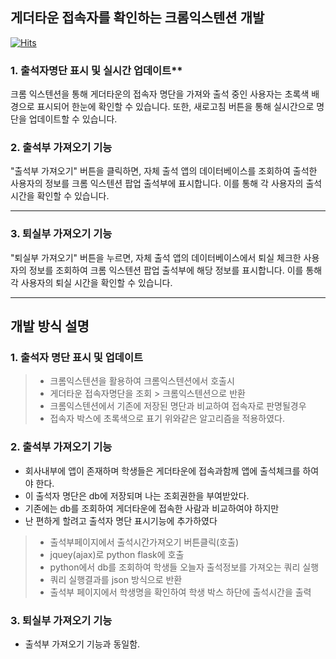 ## 게더타운 접속자를 확인하는 크롬익스텐션 개발

[![Hits](https://hits.seeyoufarm.com/api/count/incr/badge.svg?url=https%3A%2F%2Fgithub.com%2Fwoosun%2F*&count_bg=%2355C2FF&title_bg=%23555555&icon=&icon_color=%23E7E7E7&title=hits&edge_flat=false)](https://hits.seeyoufarm.com)

### 1. 출석자명단 표시 및 실시간 업데이트**

크롬 익스텐션을 통해 게더타운의 접속자 명단을 가져와 출석 중인 사용자는 초록색 배경으로 표시되어 한눈에 확인할 수 있습니다. 또한, 새로고침 버튼을 통해 실시간으로 명단을 업데이트할 수 있습니다.

### 2. 출석부 가져오기 기능

"출석부 가져오기" 버튼을 클릭하면, 자체 출석 앱의 데이터베이스를 조회하여 출석한 사용자의 정보를 크롬 익스텐션 팝업 출석부에 표시합니다. 이를 통해 각 사용자의 출석 시간을 확인할 수 있습니다.

---

### 3. 퇴실부 가져오기 기능

"퇴실부 가져오기" 버튼을 누르면, 자체 출석 앱의 데이터베이스에서 퇴실 체크한 사용자의 정보를 조회하여 크롬 익스텐션 팝업 출석부에 해당 정보를 표시합니다. 이를 통해 각 사용자의 퇴실 시간을 확인할 수 있습니다.

---

## 개발 방식 설명


### 1. 출석자 명단 표시 및 업데이트

> - 크롬익스텐션을 활용하여 크롬익스텐션에서 호출시
> - 게더타운 접속자명단을 조회 > 크롬익스텐션으로 반환
> - 크롬익스텐션에서 기존에 저장된 명단과 비교하여 접속자로 판명될경우
> - 접속자 박스에 초록색으로 표기
>   위와같은 알고리즘을 적용하였다.

### 2. 출석부 가져오기 기능

- 회사내부에 앱이 존재하며 학생들은 게더타운에 접속과함께 앱에 출석체크를 하여야 한다.
- 이 출석자 명단은 db에 저장되며 나는 조회권한을 부여받았다.
- 기존에는 db를 조회하여 게더타운에 접속한 사람과 비교하여야 하지만
- 난 편하게 할려고 출석자 명단 표시기능에 추가하였다

> - 출석부페이지에서 출석시간가져오기 버튼클릭(호출)
> - jquey(ajax)로 python flask에 호출
> - python에서 db를 조회하여 학생들 오늘자 출석정보를 가져오는 쿼리 실행
> - 쿼리 실행결과를 json 방식으로 반환
> - 출석부 페이지에서 학생명을 확인하여 학생 박스 하단에 출석시간을 출력

### 3. 퇴실부 가져오기 기능

- 출석부 가져오기 기능과 동일함.
